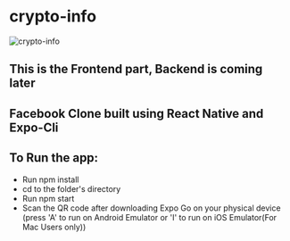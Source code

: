 # crypto-info
![crypto-info](https://res.cloudinary.com/dqoijovud/image/upload/v1666353610/1_t42lek.png)

## This is the Frontend part, Backend is coming later
## Facebook Clone built using React Native and Expo-Cli

## To Run the app: 
- Run npm install 
- cd to the folder's directory
- Run npm start
- Scan the QR code after downloading Expo Go on your physical device (press 'A' to run on Android Emulator or 'I' to run on iOS Emulator(For Mac Users only))

